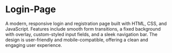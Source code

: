 # Login-Page
A modern, responsive login and registration page built with HTML, CSS, and JavaScript. Features include smooth form transitions, a fixed background with overlay, custom-styled input fields, and a sleek navigation bar. The design is user-friendly and mobile-compatible, offering a clean and engaging user experience.
